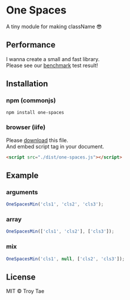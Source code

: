 # One Spaces
A tiny module for making className 😎

## Performance
I wanna create a small and fast library.  
Please see our [benchmark](./bench/README.md) test result!

## Installation

### npm (commonjs)
```shell script
npm install one-spaces
```

### browser (iife)
Please [download](./dist/one-spaces.js) this file.  
And embed script tag in your document.
```html
<script src="./dist/one-spaces.js"></script>
```

## Example

### arguments

```javascript
OneSpacesMin('cls1', 'cls2', 'cls3');
```

### array

```javascript
OneSpacesMin(['cls1', 'cls2'], ['cls3']);
```

### mix

```javascript
OneSpacesMin('cls1', null, ['cls2', 'cls3']);
```

## License
MIT © Troy Tae
